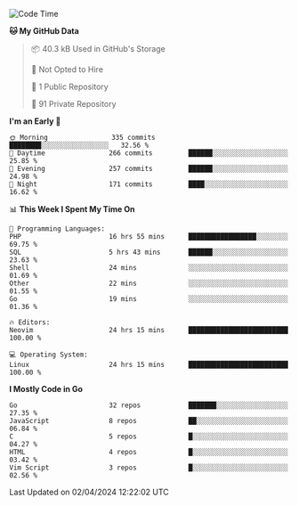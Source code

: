 
<!--START_SECTION:waka-->
![Code Time](http://img.shields.io/badge/Code%20Time-4%2C765%20hrs%2031%20mins-blue)

**🐱 My GitHub Data** 

> 📦 40.3 kB Used in GitHub's Storage 
 > 
> 🚫 Not Opted to Hire
 > 
> 📜 1 Public Repository 
 > 
> 🔑 91 Private Repository 
 > 
**I'm an Early 🐤** 

```text
🌞 Morning                335 commits         ████████░░░░░░░░░░░░░░░░░   32.56 % 
🌆 Daytime                266 commits         ██████░░░░░░░░░░░░░░░░░░░   25.85 % 
🌃 Evening                257 commits         ██████░░░░░░░░░░░░░░░░░░░   24.98 % 
🌙 Night                  171 commits         ████░░░░░░░░░░░░░░░░░░░░░   16.62 % 
```


📊 **This Week I Spent My Time On** 

```text
💬 Programming Languages: 
PHP                      16 hrs 55 mins      █████████████████░░░░░░░░   69.75 % 
SQL                      5 hrs 43 mins       ██████░░░░░░░░░░░░░░░░░░░   23.63 % 
Shell                    24 mins             ░░░░░░░░░░░░░░░░░░░░░░░░░   01.69 % 
Other                    22 mins             ░░░░░░░░░░░░░░░░░░░░░░░░░   01.55 % 
Go                       19 mins             ░░░░░░░░░░░░░░░░░░░░░░░░░   01.36 % 

🔥 Editors: 
Neovim                   24 hrs 15 mins      █████████████████████████   100.00 % 

💻 Operating System: 
Linux                    24 hrs 15 mins      █████████████████████████   100.00 % 
```

**I Mostly Code in Go** 

```text
Go                       32 repos            ███████░░░░░░░░░░░░░░░░░░   27.35 % 
JavaScript               8 repos             ██░░░░░░░░░░░░░░░░░░░░░░░   06.84 % 
C                        5 repos             █░░░░░░░░░░░░░░░░░░░░░░░░   04.27 % 
HTML                     4 repos             █░░░░░░░░░░░░░░░░░░░░░░░░   03.42 % 
Vim Script               3 repos             █░░░░░░░░░░░░░░░░░░░░░░░░   02.56 % 
```




 Last Updated on 02/04/2024 12:22:02 UTC
<!--END_SECTION:waka-->
